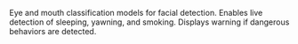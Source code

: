 Eye and mouth classification models for facial detection.
Enables live detection of sleeping, yawning, and smoking.
Displays warning if dangerous behaviors are detected.
